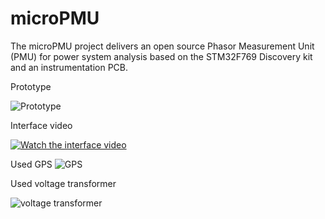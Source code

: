 # microPMU
The microPMU project delivers an open source Phasor Measurement Unit (PMU) for power system analysis based on the STM32F769 Discovery kit and an instrumentation PCB.

Prototype

![Prototype](https://github.com/gustavowd/microPMU/blob/main/Images/prototype.jpg)

Interface video

[![Watch the interface video](https://img.youtube.com/vi/6qP93z6WD3M/hqdefault.jpg)](https://youtu.be/6qP93z6WD3M)

Used GPS
![GPS](https://github.com/gustavowd/microPMU/blob/main/Images/GPS.jpg)

Used voltage transformer

![voltage transformer](https://github.com/gustavowd/microPMU/blob/main/Images/voltage_transformer.jpg)


